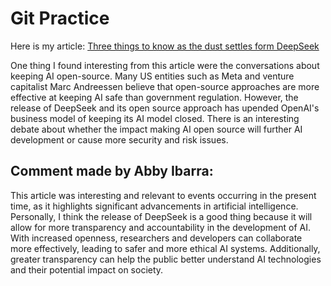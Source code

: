 # Git Practice
Here is my article: [Three things to know as the dust settles form DeepSeek](https://www.technologyreview.com/2025/02/04/1110918/three-things-to-know-as-the-dust-settles-from-deepseek/)

One thing I found interesting from this article were the conversations about keeping AI open-source. Many US entities such as Meta and venture capitalist Marc Andreessen believe that open-source approaches are more effective at keeping AI safe than government regulation. However, the release of DeepSeek and its open source approach has upended OpenAI's business model of keeping its AI model closed. There is an interesting debate about whether the impact making AI open source will further AI development or cause more security and risk issues. 

## Comment made by Abby Ibarra:
This article was interesting and relevant to events occurring in the present time, as it highlights significant advancements in artificial intelligence. Personally, I think the release of DeepSeek is a good thing because it will allow for more transparency and accountability in the development of AI. With increased openness, researchers and developers can collaborate more effectively, leading to safer and more ethical AI systems. Additionally, greater transparency can help the public better understand AI technologies and their potential impact on society.